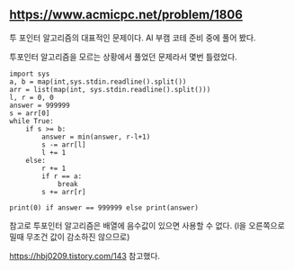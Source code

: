 https://www.acmicpc.net/problem/1806
----

투 포인터 알고리즘의 대표적인 문제이다. AI 부캠 코테 준비 중에 풀어 봤다. 

투포인터 알고리즘을 모르는 상황에서 풀었던 문제라서 몇번 틀렸었다. 

```pyton
import sys
a, b = map(int,sys.stdin.readline().split())
arr = list(map(int, sys.stdin.readline().split()))
l, r = 0, 0
answer = 999999
s = arr[0]
while True:
    if s >= b:
        answer = min(answer, r-l+1)
        s -= arr[l]
        l += 1
    else:
        r += 1
        if r == a:
            break
        s += arr[r]

print(0) if answer == 999999 else print(answer)         
```

참고로 투포인터 알고리즘은 배열에 음수값이 있으면 사용할 수 없다. (l을 오른쪽으로 밀때 무조건 값이 감소하진 않으므로)

https://hbj0209.tistory.com/143 참고했다.
